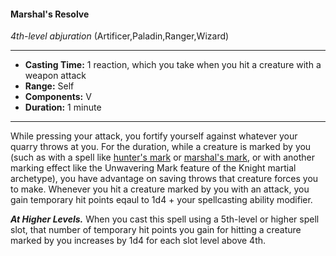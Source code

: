 #### Marshal's Resolve
*4th-level abjuration* (Artificer,Paladin,Ranger,Wizard)
___
- **Casting Time:** 1 reaction, which you take when you hit a creature with a weapon attack
- **Range:** Self
- **Components:** V
- **Duration:** 1 minute
---
While pressing your attack, you fortify yourself against whatever your quarry throws at you. For the duration, while a creature is marked by you (such as with a spell like [hunter's mark](/Magic/Spells/hunters-mark.md) or [marshal's mark](/Magic/Spells/marshals-mark.md), or with another marking effect like the Unwavering Mark feature of the Knight martial archetype), you have advantage on saving throws that creature forces you to make. Whenever you hit a creature marked by you with an attack, you gain temporary hit points eqaul to 1d4 + your spellcasting ability modifier.

***At Higher Levels.***  When you cast this spell using a 5th-level or higher spell slot, that number of temporary hit points you gain for hitting a creature marked by you increases by 1d4 for each slot level above 4th.
